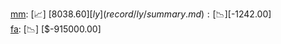[mm](record/mm/summary.md): [📈] [$8038.60]  
[ly](record/ly/summary.md): [📉] [$-1242.00]  
[fa](record/fa/summary.md): [📉] [$-915000.00]  
